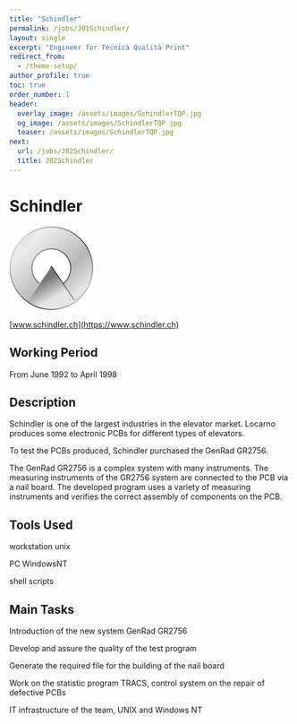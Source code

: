 ```yaml
---
title: "Schindler"
permalink: /jobs/J01Schindler/
layout: single
excerpt: "Engineer for Tecnica Qualità Print"
redirect_from:
  - /theme-setup/
author_profile: true
toc: true
order_number: 1
header:
  overlay_image: /assets/images/SchindlerTQP.jpg
  og_image: /assets/images/SchindlerTQP.jpg
  teaser: /assets/images/SchindlerTQP.jpg
next:
  url: /jobs/J02Schindler/
  title: J02Schindler
---
```

# Schindler

![Schindler](/assets/images/schindler-hd-logo-thumbnail.png)

[www.schindler.ch](https://www.schindler.ch)

## Working Period
From June 1992 to April 1998

## Description
Schindler is one of the largest industries in the elevator market.
Locarno produces some electronic PCBs for different types of elevators.

To test the PCBs produced, Schindler purchased the GenRad GR2756.

The GenRad GR2756 is a complex system with many instruments.
The measuring instruments of the GR2756 system are connected to the PCB via a nail board.
The developed program uses a variety of measuring instruments and verifies the correct assembly of components on the PCB.

## Tools Used
workstation unix

PC WindowsNT

shell scripts

## Main Tasks
Introduction of the new system GenRad GR2756

Develop and assure the quality of the test program

Generate the required file for the building of the nail board

Work on the statistic program TRACS, control system on the repair of defective PCBs

IT infrastructure of the team, UNIX and Windows NT
